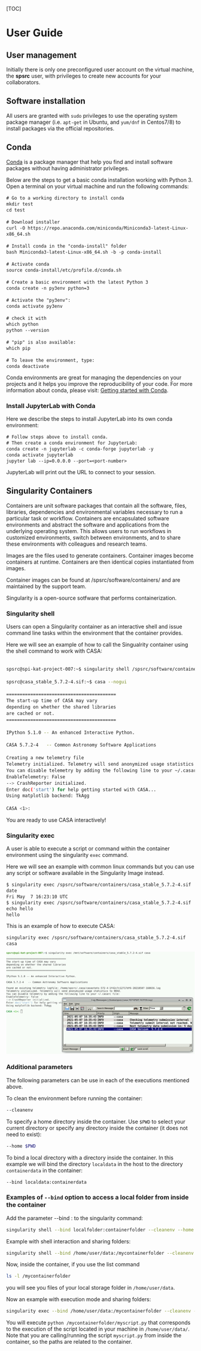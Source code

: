 [TOC]

# User Guide 

## User management

Initially there is only one preconfigured user account on the virtual machine, the **spsrc** user,
with privileges to create new accounts for your collaborators.

## Software installation

All users are granted with ``sudo`` privileges to use the operating system package manager
(i.e. ``apt-get`` in Ubuntu, and ``yum/dnf`` in Centos7/8) to install packages via the official
repositories. 

## Conda

[Conda](https://conda.io) is a package manager that help you find and install software
packages without having administrator privileges.

Below are the steps to get a basic conda installation working with Python 3. Open
a terminal on your virtual machine and run the following commands:

```
# Go to a working directory to install conda
mkdir test
cd test

# Download installer
curl -O https://repo.anaconda.com/miniconda/Miniconda3-latest-Linux-x86_64.sh

# Install conda in the "conda-install" folder
bash Miniconda3-latest-Linux-x86_64.sh -b -p conda-install

# Activate conda
source conda-install/etc/profile.d/conda.sh

# Create a basic environment with the latest Python 3
conda create -n py3env python=3

# Activate the "py3env":
conda activate py3env

# check it with
which python
python --version

# "pip" is also available:
which pip

# To leave the environment, type:
conda deactivate
```
Conda environments are great for managing the dependencies on your projects
and it helps you improve the reproducibility of your code. For more information
about conda, please visit: [Getting started with Conda](https://docs.conda.io/projects/conda/en/latest/user-guide/getting-started.html).


### Install JupyterLab with Conda

Here we describe the steps to install JupyterLab into its own conda environment:

```
# Follow steps above to install conda.
# Then create a conda environment for JupyterLab:
conda create -n jupyterlab -c conda-forge jupyterlab -y
conda activate jupyterlab
jupyter lab --ip=0.0.0.0 --port=<port-number>
```
JupyterLab will print out the URL to connect to your session.

## Singularity Containers 

Containers are unit software packages that contain all the software, files, libraries, dependencies and environmental variables necessary to run a particular task or workflow. Containers are encapsulated software environments and abstract the software and applications from the underlying operating system. This allows users to run workflows in customized environments, switch between environments, and to share these environments with colleagues and research teams.

Images are the files used to generate containers. Container images become containers at runtime. Containers are then identical copies instantiated from images.

Container images can be found at /spsrc/software/containers/ and are maintained by the support team. 

Singularity is a open-source sotfware that performs containerization. 

### Singularity shell 

Users can open a Singularity container as an interactive shell and issue command line tasks within the environment that the container provides. 

Here we will see an example of how to call the Singualrity container using the shell command to work with CASA: 

```bash  

spsrc@spi-kat-project-007:~$ singularity shell /spsrc/software/containers/casa_stable_5.7.2-4.sif 

spsrc@casa_stable_5.7.2-4.sif:~$ casa --nogui

=========================================
The start-up time of CASA may vary
depending on whether the shared libraries
are cached or not.
=========================================

IPython 5.1.0 -- An enhanced Interactive Python.

CASA 5.7.2-4   -- Common Astronomy Software Applications

Creating a new telemetry file
Telemetry initialized. Telemetry will send anonymized usage statistics to NRAO.
You can disable telemetry by adding the following line to your ~/.casarc file:
EnableTelemetry: False
--> CrashReporter initialized.
Enter doc('start') for help getting started with CASA...
Using matplotlib backend: TkAgg

CASA <1>:

``` 
You are ready to use CASA interactively! 


### Singularity exec

A user is able to execute a script or command within the container environment using the singularity ```exec``` command.

Here we will see an example with common linux commands but you can use any script or software available in the Singularity Image instead.  

```
$ singularity exec /spsrc/software/containers/casa_stable_5.7.2-4.sif date
Fri May  7 16:23:10 UTC
$ singularity exec /spsrc/software/containers/casa_stable_5.7.2-4.sif echo hello
hello
```
This is an example of how to execute CASA: 
```
singularity exec /spsrc/software/containers/casa_stable_5.7.2-4.sif casa
```
![](images/singularity_exec_casa.png)

### Additional parameters

The following parameters can be use in each of the executions mentioned above. 

To clean the environment before running the container:
```bash
--cleanenv
```
To specify a home directory inside the container. Use `$PWD` to select your current directory or specify any directory inside the container (it does not need to exist):
```bash
--home $PWD
```
To bind a local directory with a directory inside the container. In this example we will bind the directory `localdata` in the host to the directory `containerdata` in the container:
```bash
--bind localdata:containerdata
```

### Examples of `--bind` option to access a local folder from inside the container 

Add the parameter --bind <localfolder>:<containerfolder> to the singularity command:
    
```bash
singularity shell --bind localfolder:containerfolder --cleanenv --home $PWD /spsrc/software/containers/<image_name>
```

Example with shell interaction and sharing folders:
```bash
singularity shell --bind /home/user/data:/mycontainerfolder --cleanenv --home $PWD /spsrc/software/containers/casa_1.7.0.sif
```
Now,  inside the container, if you use the list command 
```bash
ls -l /mycontainerfolder
```
you will see you files of your local storage folder in `/home/user/data`.

Now an example with execution mode and sharing folders:
```bash
singularity exec --bind /home/user/data:/mycontainerfolder --cleanenv --home $PWD /spsrc/software/containers/casa_1.7.0.sif python /mycontainerfolder/myscript.py
```
You will execute `python /mycontainerfolder/myscript.py` that corresponds to the execution of the script located in your machine in `/home/user/data/`. Note that you are calling/running the script `myscript.py` from inside the container, so the paths are related to the container.

